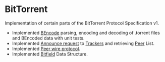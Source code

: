 # BitTorrent

Implementation of certain parts of the BitTorrent Protocol Specification v1.

* Implemented [BEncode](https://en.wikipedia.org/wiki/Bencode) parsing, encoding and decoding of .torrent files and BEncoded data with unit tests.
* Implemented [Announce request](https://wiki.vuze.com/w/Announce) to [Trackers](https://en.wikipedia.org/wiki/BitTorrent_tracker) and retrieving [Peer](https://en.wikipedia.org/wiki/Glossary_of_BitTorrent_terms#Peer) List.
* Implemented [Peer wire protocol](https://wiki.theory.org/BitTorrentSpecification#Peer_wire_protocol_.28TCP.29).
* Implemented [Bitfield](https://en.wikipedia.org/wiki/Bit_field) Data Structure.
